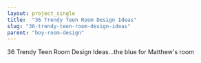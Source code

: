 ```yaml
---
layout: project_single
title:  "36 Trendy Teen Room Design Ideas"
slug: "36-trendy-teen-room-design-ideas"
parent: "boy-room-design"
---
```

36 Trendy Teen Room Design Ideas...the blue for Matthew's room